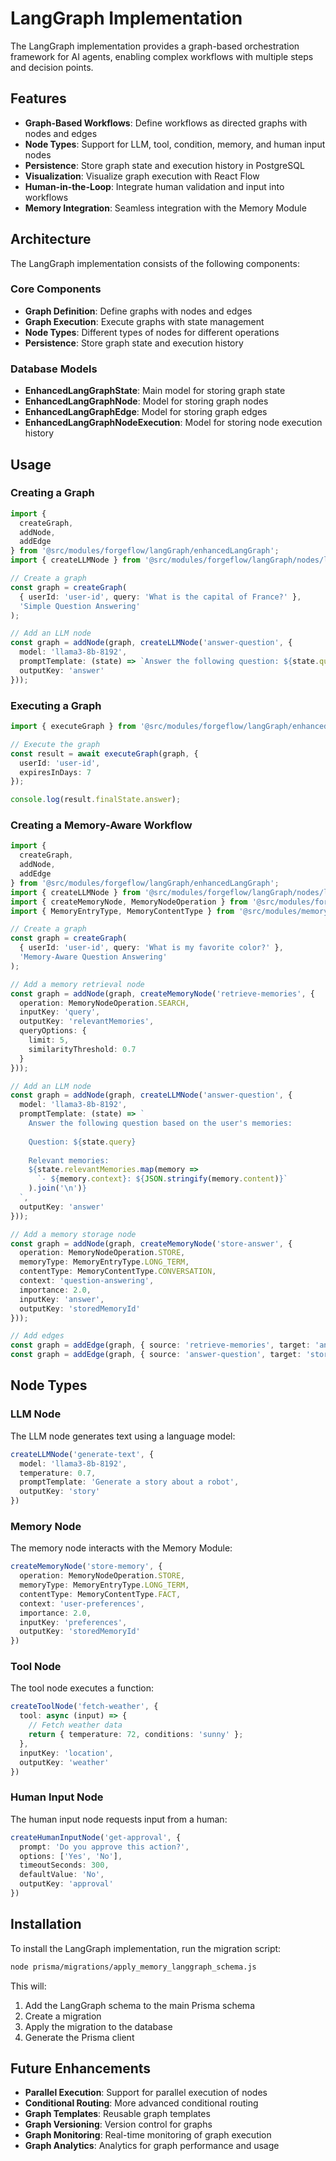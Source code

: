 # LangGraph Implementation

The LangGraph implementation provides a graph-based orchestration framework for AI agents, enabling complex workflows with multiple steps and decision points.

## Features

- **Graph-Based Workflows**: Define workflows as directed graphs with nodes and edges
- **Node Types**: Support for LLM, tool, condition, memory, and human input nodes
- **Persistence**: Store graph state and execution history in PostgreSQL
- **Visualization**: Visualize graph execution with React Flow
- **Human-in-the-Loop**: Integrate human validation and input into workflows
- **Memory Integration**: Seamless integration with the Memory Module

## Architecture

The LangGraph implementation consists of the following components:

### Core Components

- **Graph Definition**: Define graphs with nodes and edges
- **Graph Execution**: Execute graphs with state management
- **Node Types**: Different types of nodes for different operations
- **Persistence**: Store graph state and execution history

### Database Models

- **EnhancedLangGraphState**: Main model for storing graph state
- **EnhancedLangGraphNode**: Model for storing graph nodes
- **EnhancedLangGraphEdge**: Model for storing graph edges
- **EnhancedLangGraphNodeExecution**: Model for storing node execution history

## Usage

### Creating a Graph

```typescript
import { 
  createGraph, 
  addNode, 
  addEdge 
} from '@src/modules/forgeflow/langGraph/enhancedLangGraph';
import { createLLMNode } from '@src/modules/forgeflow/langGraph/nodes/llmNode';

// Create a graph
const graph = createGraph(
  { userId: 'user-id', query: 'What is the capital of France?' },
  'Simple Question Answering'
);

// Add an LLM node
const graph = addNode(graph, createLLMNode('answer-question', {
  model: 'llama3-8b-8192',
  promptTemplate: (state) => `Answer the following question: ${state.query}`,
  outputKey: 'answer'
}));
```

### Executing a Graph

```typescript
import { executeGraph } from '@src/modules/forgeflow/langGraph/enhancedLangGraph';

// Execute the graph
const result = await executeGraph(graph, {
  userId: 'user-id',
  expiresInDays: 7
});

console.log(result.finalState.answer);
```

### Creating a Memory-Aware Workflow

```typescript
import { 
  createGraph, 
  addNode, 
  addEdge 
} from '@src/modules/forgeflow/langGraph/enhancedLangGraph';
import { createLLMNode } from '@src/modules/forgeflow/langGraph/nodes/llmNode';
import { createMemoryNode, MemoryNodeOperation } from '@src/modules/forgeflow/langGraph/nodes/memoryNode';
import { MemoryEntryType, MemoryContentType } from '@src/modules/memory/types';

// Create a graph
const graph = createGraph(
  { userId: 'user-id', query: 'What is my favorite color?' },
  'Memory-Aware Question Answering'
);

// Add a memory retrieval node
const graph = addNode(graph, createMemoryNode('retrieve-memories', {
  operation: MemoryNodeOperation.SEARCH,
  inputKey: 'query',
  outputKey: 'relevantMemories',
  queryOptions: {
    limit: 5,
    similarityThreshold: 0.7
  }
}));

// Add an LLM node
const graph = addNode(graph, createLLMNode('answer-question', {
  model: 'llama3-8b-8192',
  promptTemplate: (state) => `
    Answer the following question based on the user's memories:
    
    Question: ${state.query}
    
    Relevant memories:
    ${state.relevantMemories.map(memory => 
      `- ${memory.context}: ${JSON.stringify(memory.content)}`
    ).join('\n')}
  `,
  outputKey: 'answer'
}));

// Add a memory storage node
const graph = addNode(graph, createMemoryNode('store-answer', {
  operation: MemoryNodeOperation.STORE,
  memoryType: MemoryEntryType.LONG_TERM,
  contentType: MemoryContentType.CONVERSATION,
  context: 'question-answering',
  importance: 2.0,
  inputKey: 'answer',
  outputKey: 'storedMemoryId'
}));

// Add edges
const graph = addEdge(graph, { source: 'retrieve-memories', target: 'answer-question' });
const graph = addEdge(graph, { source: 'answer-question', target: 'store-answer' });
```

## Node Types

### LLM Node

The LLM node generates text using a language model:

```typescript
createLLMNode('generate-text', {
  model: 'llama3-8b-8192',
  temperature: 0.7,
  promptTemplate: 'Generate a story about a robot',
  outputKey: 'story'
})
```

### Memory Node

The memory node interacts with the Memory Module:

```typescript
createMemoryNode('store-memory', {
  operation: MemoryNodeOperation.STORE,
  memoryType: MemoryEntryType.LONG_TERM,
  contentType: MemoryContentType.FACT,
  context: 'user-preferences',
  importance: 2.0,
  inputKey: 'preferences',
  outputKey: 'storedMemoryId'
})
```

### Tool Node

The tool node executes a function:

```typescript
createToolNode('fetch-weather', {
  tool: async (input) => {
    // Fetch weather data
    return { temperature: 72, conditions: 'sunny' };
  },
  inputKey: 'location',
  outputKey: 'weather'
})
```

### Human Input Node

The human input node requests input from a human:

```typescript
createHumanInputNode('get-approval', {
  prompt: 'Do you approve this action?',
  options: ['Yes', 'No'],
  timeoutSeconds: 300,
  defaultValue: 'No',
  outputKey: 'approval'
})
```

## Installation

To install the LangGraph implementation, run the migration script:

```bash
node prisma/migrations/apply_memory_langgraph_schema.js
```

This will:
1. Add the LangGraph schema to the main Prisma schema
2. Create a migration
3. Apply the migration to the database
4. Generate the Prisma client

## Future Enhancements

- **Parallel Execution**: Support for parallel execution of nodes
- **Conditional Routing**: More advanced conditional routing
- **Graph Templates**: Reusable graph templates
- **Graph Versioning**: Version control for graphs
- **Graph Monitoring**: Real-time monitoring of graph execution
- **Graph Analytics**: Analytics for graph performance and usage
